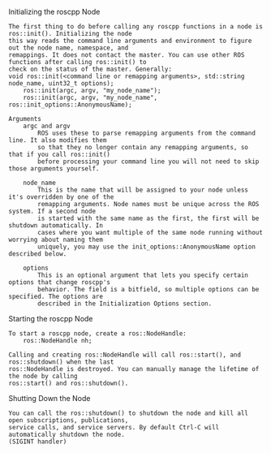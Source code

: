 Initializing the roscpp Node
	
	The first thing to do before calling any roscpp functions in a node is ros::init(). Initializing the node 
	this way reads the command line arguments and environment to figure out the node name, namespace, and 
	remappings. It does not contact the master. You can use other ROS functions after calling ros::init() to 
	check on the status of the master. Generally:
	void ros::init(<command line or remapping arguments>, std::string node_name, uint32_t options);
		ros::init(argc, argv, "my_node_name");
		ros::init(argc, argv, "my_node_name", ros::init_options::AnonymousName);

	Arguments
		argc and argv
			ROS uses these to parse remapping arguments from the command line. It also modifies them 
			so that they no longer contain any remapping arguments, so that if you call ros::init() 
			before processing your command line you will not need to skip those arguments yourself.
 
		node_name
			This is the name that will be assigned to your node unless it's overridden by one of the 
			remapping arguments. Node names must be unique across the ROS system. If a second node 
			is started with the same name as the first, the first will be shutdown automatically. In 
			cases where you want multiple of the same node running without worrying about naming them 
			uniquely, you may use the init_options::AnonymousName option described below.

		options
			This is an optional argument that lets you specify certain options that change roscpp's 
			behavior. The field is a bitfield, so multiple options can be specified. The options are 
			described in the Initialization Options section.

Starting the roscpp Node
	
	To start a roscpp node, create a ros::NodeHandle:
		ros::NodeHandle nh;

	Calling and creating ros::NodeHandle will call ros::start(), and ros::shutdown() when the last 
	ros::NodeHandle is destroyed. You can manually manage the lifetime of the node by calling 
	ros::start() and ros::shutdown().

Shutting Down the Node

	You can call the ros::shutdown() to shutdown the node and kill all open subscriptions, publications, 
	service calls, and service servers. By default Ctrl-C will automatically shutdown the node.
	(SIGINT handler)

